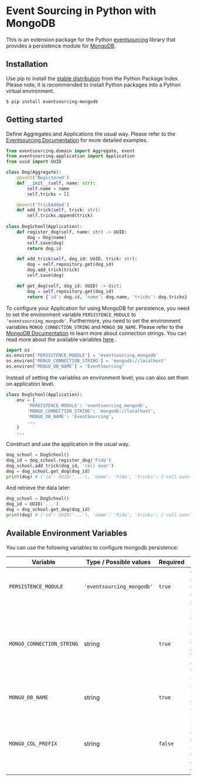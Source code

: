 # Event Sourcing in Python with MongoDB
This is an extension package for the Python
[eventsourcing](https://github.com/pyeventsourcing/eventsourcing) library
that provides a persistence module for [MongoDB](https://www.mongodb.com/).

## Installation
Use pip to install the [stable distribution](https://pypi.org/project/eventsourcing_mongodb/)
from the Python Package Index. Please note, it is recommended to
install Python packages into a Python virtual environment.

    $ pip install eventsourcing-mongodb

## Getting started
Define Aggregates and Applications the usual way. Please refer to the [Eventsourcing Documentation](https://eventsourcing.readthedocs.io/en/stable/) for more detailed examples.
```python
from eventsourcing.domain import Aggregate, event
from eventsourcing.application import Application
from uuid import UUID

class Dog(Aggregate):
    @event('Registered')
    def __init__(self, name: str):
        self.name = name
        self.tricks = []

    @event('TrickAdded')
    def add_trick(self, trick: str):
        self.tricks.append(trick)
    
class DogSchool(Application):
    def register_dog(self, name: str) -> UUID:
        dog = Dog(name)
        self.save(dog)
        return dog.id

    def add_trick(self, dog_id: UUID, trick: str):
        dog = self.repository.get(dog_id)
        dog.add_trick(trick)
        self.save(dog)

    def get_dog(self, dog_id: UUID) -> dict:
        dog = self.repository.get(dog_id)
        return {'id': dog.id, 'name': dog.name, 'tricks': dog.tricks}
```

To configure your Application for using MongoDB for persistence, you need to set the environment variable `PERSISTENCE_MODULE`
to `'eventsourcing_mongodb'`.
Furthermore, you need to set the environment variables `MONGO_CONNECTION_STRING` and `MONGO_DB_NAME`. 
Please refer to the [MongoDB Documentation](https://www.mongodb.com/docs/manual/reference/connection-string/)
to learn more about connection strings. You can read more about the available variables [here](#available-environment-variables) .

```python
import os
os.environ['PERSISTENCE_MODULE'] = 'eventsourcing_mongodb'
os.environ['MONGO_CONNECTION_STRING'] = 'mongodb://localhost'
os.environ['MONGO_DB_NAME'] = 'EventSourcing'
```
Instead of setting the variables on environment level, you can also set them on application level.
```python
class DogSchool(Application):
    env = {
        'PERSISTENCE_MODULE': 'eventsourcing_mongodb',
        'MONGO_CONNECTION_STRING': 'mongodb://localhost',
        'MONGO_DB_NAME': 'EventSourcing',
        ...
    }
    ...
```

Construct and use the application in the usual way.
```python
dog_school = DogSchool()
dog_id = dog_school.register_dog('Fido')
dog_school.add_trick(dog_id, 'roll over')
dog = dog_school.get_dog(dog_id)
print(dog) # {'id': UUID('...'), 'name': 'Fido', 'tricks': ['roll over']}
```
And retrieve the data later:
```python
dog_school = DogSchool()
dog_id = UUID('...')
dog = dog_school.get_dog(dog_id)
print(dog) # {'id': UUID('...'), 'name': 'Fido', 'tricks': ['roll over']}

```

## Available Environment Variables
You can use the following variables to configure mongodb persistence:

| Variable | Type / Possible values | Required | Description |
| --- | --- | --- | --- |
| `PERSISTENCE_MODULE` | `'eventsourcing_mongodb'` | `true` | configures the application to use this module for persistence. 
| `MONGO_CONNECTION_STRING` | string | `true` | MongoDB Connection String. Please refer to the [MongoDB Documentation](https://www.mongodb.com/docs/manual/reference/connection-string/) to learn more about connection strings.
| `MONGO_DB_NAME` | string | `true` | Name of the Database the data sould be stored in
| `MONGO_COL_PREFIX` | string | `false` | Prefix for the MongoDB Collections for events, snapshots and trackings. The default is an empty String.



